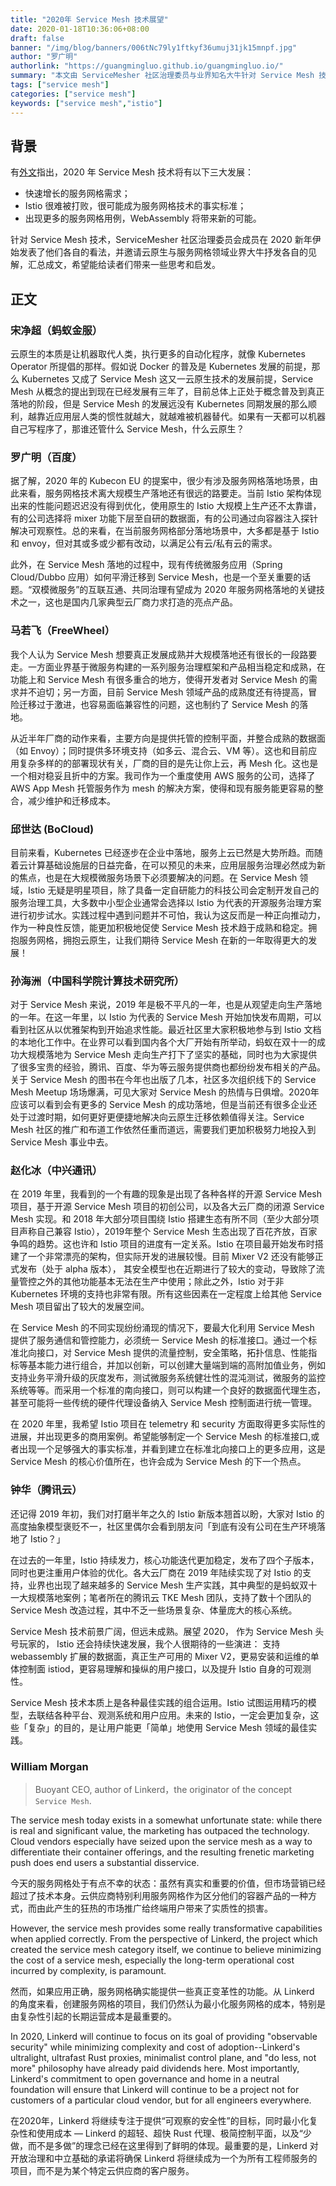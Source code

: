 ```yaml
---
title: "2020年 Service Mesh 技术展望"
date: 2020-01-18T10:36:06+08:00
draft: false
banner: "/img/blog/banners/006tNc79ly1ftkyf36umuj31jk15mnpf.jpg"
author: "罗广明"
authorlink: "https://guangmingluo.github.io/guangmingluo.io/"
summary: "本文由 ServiceMesher 社区治理委员与业界知名大牛针对 Service Mesh 技术发表的看法汇总而成。"
tags: ["service mesh"]
categories: ["service mesh"]
keywords: ["service mesh","istio"]
---
```


## 背景

有[外文](<https://thenewstack.io/the-top-3-service-mesh-developments-in-2020/>)指出，2020 年 Service Mesh 技术将有以下三大发展：

- 快速增长的服务网格需求；
- Istio 很难被打败，很可能成为服务网格技术的事实标准；
- 出现更多的服务网格用例，WebAssembly 将带来新的可能。

针对 Service Mesh 技术，ServiceMesher 社区治理委员会成员在 2020 新年伊始发表了他们各自的看法，并邀请云原生与服务网格领域业界大牛抒发各自的见解，汇总成文，希望能给读者们带来一些思考和启发。

## 正文

### 宋净超（蚂蚁金服）

云原生的本质是让机器取代人类，执行更多的自动化程序，就像 Kubernetes Operator 所提倡的那样。假如说 Docker 的普及是 Kubernetes 发展的前提，那么 Kubernetes 又成了 Service Mesh 这又一云原生技术的发展前提，Service Mesh 从概念的提出到现在已经发展有三年了，目前总体上正处于概念普及到真正落地的阶段，但是 Service Mesh 的发展远没有 Kubernetes 同期发展的那么顺利，越靠近应用层人类的惯性就越大，就越难被机器替代。如果有一天都可以机器自己写程序了，那谁还管什么 Service Mesh，什么云原生？

### 罗广明（百度）

据了解，2020 年的 Kubecon EU 的提案中，很少有涉及服务网格落地场景，由此来看，服务网格技术离大规模生产落地还有很远的路要走。当前 Istio 架构体现出来的性能问题迟迟没有得到优化，使用原生的 Istio 大规模上生产还不太靠谱，有的公司选择将 mixer 功能下层至自研的数据面，有的公司通过向容器注入探针解决可观察性。总的来看，在当前服务网格部分落地场景中，大多都是基于 Istio 和 envoy，但对其或多或少都有改动，以满足公有云/私有云的需求。

此外，在 Service Mesh 落地的过程中，现有传统微服务应用（Spring Cloud/Dubbo 应用）如何平滑迁移到 Service Mesh，也是一个至关重要的话题。“双模微服务”的互联互通、共同治理有望成为 2020 年服务网格落地的关键技术之一，这也是国内几家典型云厂商力求打造的亮点产品。

### 马若飞（FreeWheel）

我个人认为 Service Mesh 想要真正发展成熟并大规模落地还有很长的一段路要走。一方面业界基于微服务构建的一系列服务治理框架和产品相当稳定和成熟，在功能上和 Service Mesh 有很多重合的地方，使得开发者对 Service Mesh 的需求并不迫切；另一方面，目前 Service Mesh 领域产品的成熟度还有待提高，冒险迁移过于激进，也容易面临兼容性的问题，这也制约了 Service Mesh 的落地。

从近半年厂商的动作来看，主要方向是提供托管的控制平面，并整合成熟的数据面（如 Envoy）；同时提供多环境支持（如多云、混合云、VM 等）。这也和目前应用复杂多样的的部署现状有关，厂商的目的是先让你上云，再 Mesh 化。这也是一个相对稳妥且折中的方案。我司作为一个重度使用 AWS 服务的公司，选择了 AWS App Mesh 托管服务作为 mesh 的解决方案，使得和现有服务能更容易的整合，减少维护和迁移成本。

### 邱世达  (BoCloud)

目前来看，Kubernetes 已经逐步在企业中落地，服务上云已然是大势所趋。而随着云计算基础设施层的日益完备，在可以预见的未来，应用层服务治理必然成为新的焦点，也是在大规模微服务场景下必须要解决的问题。在 Service Mesh 领域，Istio 无疑是明星项目，除了具备一定自研能力的科技公司会定制开发自己的服务治理工具，大多数中小型企业通常会选择以 Istio 为代表的开源服务治理方案进行初步试水。实践过程中遇到问题并不可怕，我认为这反而是一种正向推动力，作为一种良性反馈，能更加积极地促使 Service Mesh 技术趋于成熟和稳定。拥抱服务网格，拥抱云原生，让我们期待 Service Mesh 在新的一年取得更大的发展！

### 孙海洲（中国科学院计算技术研究所）

对于 Service Mesh 来说，2019 年是极不平凡的一年，也是从观望走向生产落地的一年。在这一年里，以 Istio 为代表的 Service Mesh 开始加快发布周期，可以看到社区从以优雅架构到开始追求性能。最近社区里大家积极地参与到 Istio 文档的本地化工作中。在业界可以看到国内各个大厂开始有所举动，蚂蚁在双十一的成功大规模落地为 Service Mesh 走向生产打下了坚实的基础，同时也为大家提供了很多宝贵的经验，腾讯、百度、华为等云服务提供商也都纷纷发布相关的产品。关于 Service Mesh  的图书在今年也出版了几本，社区多次组织线下的 Service Mesh Meetup 场场爆满，可见大家对 Service Mesh  的热情与日俱增。2020年应该可以看到会有更多的 Service Mesh  的成功落地，但是当前还有很多企业还处于过渡时期，如何更好更便捷地解决向云原生迁移依赖值得关注。Service Mesh  社区的推广和布道工作依然任重而道远，需要我们更加积极努力地投入到 Service Mesh  事业中去。

### 赵化冰（中兴通讯）

在 2019 年里，我看到的一个有趣的现象是出现了各种各样的开源 Service Mesh 项目，基于开源 Service Mesh 项目的初创公司，以及各大云厂商的闭源 Service Mesh 实现。和 2018 年大部分项目围绕 Istio 搭建生态有所不同（至少大部分项目声称自己兼容 Istio），2019年整个 Service Mesh 生态出现了百花齐放，百家争鸣的趋势。这也许和 Istio 项目的进度有一定关系。Istio 在项目最开始发布时搭建了一个非常漂亮的架构，但实际开发的进展较慢。目前 Mixer V2 还没有能够正式发布（处于 alpha 版本）， 其安全模型也在近期进行了较大的变动，导致除了流量管控之外的其他功能基本无法在生产中使用；除此之外，Istio 对于非 Kubernetes 环境的支持也非常有限。所有这些因素在一定程度上给其他 Service Mesh 项目留出了较大的发展空间。

在 Service Mesh 的不同实现纷纷涌现的情况下，要最大化利用 Service Mesh 提供了服务通信和管控能力，必须统一 Service Mesh 的标准接口。通过一个标准北向接口，对 Service Mesh 提供的流量控制，安全策略，拓扑信息、性能指标等基本能力进行组合，并加以创新，可以创建大量端到端的高附加值业务，例如支持业务平滑升级的灰度发布，测试微服务系统健壮性的混沌测试，微服务的监控系统等等。而采用一个标准的南向接口，则可以构建一个良好的数据面代理生态，甚至可能将一些传统的硬件代理设备纳入 Service Mesh 控制面进行统一管理。

在 2020 年里，我希望 Istio 项目在 telemetry 和 security 方面取得更多实际性的进展，并出现更多的商用案例。希望能够制定一个 Service Mesh 的标准接口,或者出现一个足够强大的事实标准，并看到建立在标准北向接口上的更多应用，这是 Service Mesh 的核心价值所在，也许会成为 Service Mesh 的下一个热点。

### 钟华（腾讯云）

还记得 2019 年初，我们对打磨半年之久的 Istio 新版本翘首以盼，大家对 Istio 的高度抽象模型褒贬不一，社区里偶尔会看到朋友问「到底有没有公司在生产环境落地了 Istio？」

在过去的一年里，Istio 持续发力，核心功能迭代更加稳定，发布了四个子版本，同时也更注重用户体验的优化。各大云厂商在 2019 年陆续实现了对 Istio 的支持，业界也出现了越来越多的 Service Mesh 生产实践，其中典型的是蚂蚁双十一大规模落地案例；笔者所在的腾讯云 TKE Mesh 团队，支持了数十个团队的 Service Mesh 改造过程，其中不乏一些场景复杂、体量庞大的核心系统。

Service Mesh 技术前景广阔，但远未成熟。展望 2020， 作为 Service Mesh 头号玩家的， Istio 还会持续快速发展，我个人很期待的一些演进： 支持 webassembly 扩展的数据面，真正生产可用的 Mixer V2，更易安装和运维的单体控制面 istiod，更容易理解和操纵的用户接口，以及提升 Istio 自身的可观测性。

Service Mesh 技术本质上是各种最佳实践的组合运用。Istio 试图运用精巧的模型，去联结各种平台、观测系统和用户应用。未来的 Istio，一定会更加复杂，这些「复杂」的目的，是让用户能更「简单」地使用 Service Mesh 领域的最佳实践。

### William Morgan

> Buoyant CEO, author of Linkerd，the originator of the concept `Service Mesh`.

The service mesh today exists in a somewhat unfortunate state: while there is real and significant value, the marketing has outpaced the technology. Cloud vendors especially have seized upon the service mesh as a way to differentiate their container offerings, and the resulting frenetic marketing push does end users a substantial disservice. 

今天的服务网格处于有点不幸的状态：虽然有真实和重要的价值，但市场营销已经超过了技术本身。云供应商特别利用服务网格作为区分他们的容器产品的一种方式，而由此产生的狂热的市场推广给终端用户带来了实质性的损害。

However, the service mesh provides some really transformative capabilities when applied correctly. From the perspective of Linkerd, the project which created the service mesh category itself, we continue to believe minimizing the cost of a service mesh, especially the long-term operational cost incurred by complexity, is paramount.

然而，如果应用正确，服务网格确实能提供一些真正变革性的功能。从 Linkerd 的角度来看，创建服务网格的项目，我们仍然认为最小化服务网格的成本，特别是由复杂性引起的长期运营成本是最重要的。

In 2020, Linkerd will continue to focus on its goal of providing "observable security" while minimizing complexity and cost of adoption--Linkerd's ultralight, ultrafast Rust proxies, minimalist control plane, and "do less, not more" philosophy have already paid dividends here. Most importantly, Linkerd's commitment to open governance and home in a neutral foundation will ensure that Linkerd will continue to be a project not for customers of a particular cloud vendor, but for all engineers everywhere.

在2020年，Linkerd 将继续专注于提供“可观察的安全性”的目标，同时最小化复杂性和使用成本 — Linkerd 的超轻、超快 Rust 代理、极简控制平面，以及“少做，而不是多做”的理念已经在这里得到了鲜明的体现。最重要的是，Linkerd 对开放治理和中立基础的承诺将确保 Linkerd 将继续成为一个为所有工程师服务的项目，而不是为某个特定云供应商的客户服务。
